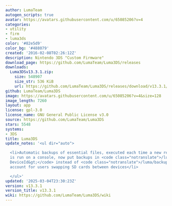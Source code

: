 ```yaml
---
author: LumaTeam
autogen_scripts: true
avatar: https://avatars.githubusercontent.com/u/65085206?v=4
categories:
- utility
- firm
- luma3ds
color: '#82e5d9'
color_bg: '#488079'
created: '2016-02-08T02:26:12Z'
description: Nintendo 3DS "Custom Firmware"
download_page: https://github.com/LumaTeam/Luma3DS/releases
downloads:
  Luma3DSv13.3.1.zip:
    size: 548907
    size_str: 536 KiB
    url: https://github.com/LumaTeam/Luma3DS/releases/download/v13.3.1/Luma3DSv13.3.1.zip
github: LumaTeam/Luma3DS
image: https://avatars.githubusercontent.com/u/65085206?v=4&size=128
image_length: 7260
layout: app
license: gpl-3.0
license_name: GNU General Public License v3.0
source: https://github.com/LumaTeam/Luma3DS
stars: 5548
systems:
- 3DS
title: Luma3DS
update_notes: '<ul dir="auto">

  <li>Automatic backups of essential files, executed each time a new release of Luma3DS
  is run on a console, now put backups in <code class="notranslate">/luma/backups/&lt;8-hex-digit
  DeviceId&gt;</code> instead of <code class="notranslate">/luma/backups/</code> to
  account for users swapping SD cards between devices</li>

  </ul>'
updated: '2025-03-04T23:30:23Z'
version: v13.3.1
version_title: v13.3.1
wiki: https://github.com/LumaTeam/Luma3DS/wiki
---
```

